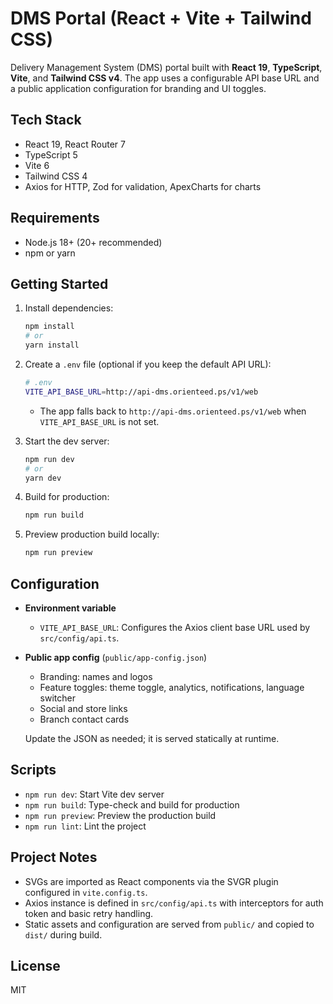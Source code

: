 # DMS Portal (React + Vite + Tailwind CSS)

Delivery Management System (DMS) portal built with **React 19**, **TypeScript**, **Vite**, and **Tailwind CSS v4**. The app uses a configurable API base URL and a public application configuration for branding and UI toggles.

## Tech Stack

- React 19, React Router 7
- TypeScript 5
- Vite 6
- Tailwind CSS 4
- Axios for HTTP, Zod for validation, ApexCharts for charts

## Requirements

- Node.js 18+ (20+ recommended)
- npm or yarn

## Getting Started

1. Install dependencies:

   ```bash
   npm install
   # or
   yarn install
   ```

2. Create a `.env` file (optional if you keep the default API URL):

   ```bash
   # .env
   VITE_API_BASE_URL=http://api-dms.orienteed.ps/v1/web
   ```

   - The app falls back to `http://api-dms.orienteed.ps/v1/web` when `VITE_API_BASE_URL` is not set.

3. Start the dev server:

   ```bash
   npm run dev
   # or
   yarn dev
   ```

4. Build for production:

   ```bash
   npm run build
   ```

5. Preview production build locally:

   ```bash
   npm run preview
   ```

## Configuration

- **Environment variable**
  - `VITE_API_BASE_URL`: Configures the Axios client base URL used by `src/config/api.ts`.

- **Public app config** (`public/app-config.json`)
  - Branding: names and logos
  - Feature toggles: theme toggle, analytics, notifications, language switcher
  - Social and store links
  - Branch contact cards

  Update the JSON as needed; it is served statically at runtime.

## Scripts

- `npm run dev`: Start Vite dev server
- `npm run build`: Type-check and build for production
- `npm run preview`: Preview the production build
- `npm run lint`: Lint the project

## Project Notes

- SVGs are imported as React components via the SVGR plugin configured in `vite.config.ts`.
- Axios instance is defined in `src/config/api.ts` with interceptors for auth token and basic retry handling.
- Static assets and configuration are served from `public/` and copied to `dist/` during build.

## License

MIT
